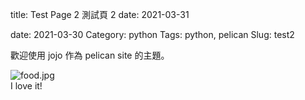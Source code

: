 title: Test Page 2 測試頁 2 
date: 2021-03-31

date: 2021-03-30
Category: python
Tags: python, pelican
Slug: test2

歡迎使用 jojo 作為 pelican site 的主題。

<div class="uk-thumbnail uk-thumbnail-small">
    <img src="{attach}images/food.jpg" alt="food.jpg">
    <div class="uk-thumbnail-caption"> I love it! </div>
</div>